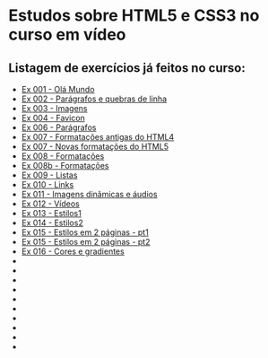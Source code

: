 # Estudos sobre HTML5 e CSS3 no curso em vídeo

## Listagem de exercícios já feitos no curso:

- [Ex 001 - Olá Mundo](https://laravinicius.github.io/HTML-CSS/exercicios/ex001%20-%20ol%C3%A1,%20mundo!/index.html)
- [Ex 002 - Parágrafos e quebras de linha](https://laravinicius.github.io/HTML-CSS/exercicios/ex002%20-%20par%C3%A1grafos%20e%20quebras%20de%20linha/index.html)
- [Ex 003 - Imagens](https://laravinicius.github.io/HTML-CSS/exercicios/ex003%20-%20inserindo%20imagens/index.html)
- [Ex 004 - Favicon](https://laravinicius.github.io/HTML-CSS/exercicios/ex004%20-%20favicon/index.html)
- [Ex 006 - Parágrafos](https://laravinicius.github.io/HTML-CSS/exercicios/ex006%20-%20paragrafos/index.html)
- [Ex 007 - Formatações antigas do HTML4](https://laravinicius.github.io/HTML-CSS/exercicios/ex007%20-%20formata%C3%A7%C3%B5es%20antigas%20x%20novas/html4.html)
- [Ex 007 - Novas formatações do HTML5](https://laravinicius.github.io/HTML-CSS/exercicios/ex007%20-%20formata%C3%A7%C3%B5es%20antigas%20x%20novas/html5.html)
- [Ex 008 - Formatações](https://laravinicius.github.io/HTML-CSS/exercicios/ex008%20-%20formata%C3%A7%C3%B5es%20(bold%2C%20it%C3%A1lico%2C%20marcador%2C%20big%2C%20small%2C%20delete%2C%20insert%2C%20sob%2C%20sub)/index.html)
- [Ex 008b - Formatações](https://laravinicius.github.io/HTML-CSS/exercicios/ex008b%20-%20formata%C3%A7%C3%B5es%20(cita%C3%A7%C3%B5es%2C%20abbr%2C%20cod%20fonte)/index.html)
- [Ex 009 - Listas](https://laravinicius.github.io/HTML-CSS/exercicios/ex009%20-%20listas/index.html)
- [Ex 010 - Links](/exercicios/ex010%20-%20links%20externos%2C%20internos%20e%20downloads/index.html)
- [Ex 011 - Imagens dinâmicas e áudios](https://laravinicius.github.io/HTML-CSS/exercicios/ex011%20-%20imagens%20dinamicas%20e%20audios/index.html)
- [Ex 012 - Vídeos](https://laravinicius.github.io/HTML-CSS/exercicios/ex012%20-%20v%C3%ADdeos/index.html)
- [Ex 013 - Estilos1](https://laravinicius.github.io/HTML-CSS/exercicios/ex013%20-%20estilos/index.html)
- [Ex 014 - Estilos2](https://laravinicius.github.io/HTML-CSS/exercicios/ex014%20-%20estilos/index.html)
- [Ex 015 - Estilos em 2 páginas - pt1](https://laravinicius.github.io/HTML-CSS/exercicios/ex015%20-%20estilos%20em%202%20p%C3%A1ginas/index.html)
- [Ex 015 - Estilos em 2 páginas - pt2](https://laravinicius.github.io/HTML-CSS/exercicios/ex015%20-%20estilos%20em%202%20p%C3%A1ginas/pagina2.html)
- [Ex 016 - Cores e gradientes](https://laravinicius.github.io/HTML-CSS/exercicios/ex016%20-%20cores%20e%20gradientes/cor1.html)
- []()
- []()
- []()
- []()
- []()
- []()
- []()
- []()
- []()
- []()